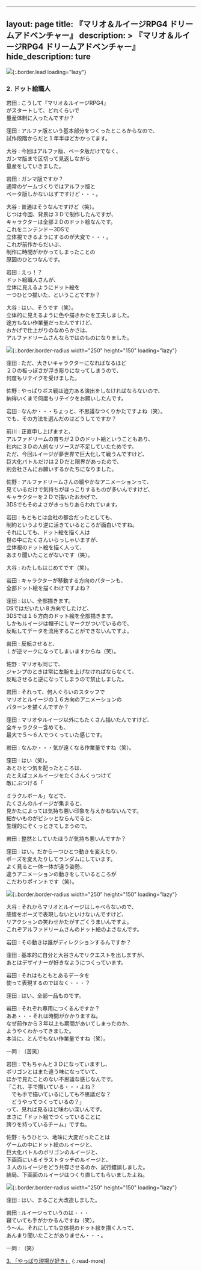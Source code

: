 

---
layout: page
title: 『マリオ＆ルイージRPG4 ドリームアドベンチャー』
description: >
  『マリオ＆ルイージRPG4 ドリームアドベンチャー』
hide_description: ture
---

![](/others/interviews/jp/3ds/aymj/vol1/img/mainvisual2.jpg){:.border.lead loading="lazy"}

### 2. ドット絵職人

岩田
: こうして『マリオ＆ルイージRPG4』<br>がスタートして、どれくらいで<br>量産体制に入ったんですか？

窪田
: アルファ版という基本部分をつくったところからなので、<br>試作段階からだと１年半ほどかかってます。

大谷
: 今回はアルファ版、ベータ版だけでなく、<br>ガンマ版まで区切って見返しながら<br>量産をしていきました。

岩田
: ガンマ版ですか？<br>通常のゲームづくりではアルファ版と<br>ベータ版しかないはずですけど・・・。

大谷
: 普通はそうなんですけど（笑）。<br>じつは今回、背景は３Ｄで制作したんですが、<br>キャラクターは全部２Ｄのドット絵なんです。<br>これをニンテンドー3DSで<br>立体視できるようにするのが大変で・・・。<br>これが前作からだいぶ、<br>制作に時間がかかってしまったことの<br>原因のひとつなんです。

岩田
: えっ！？<br>ドット絵職人さんが、<br>立体に見えるようにドット絵を<br>一つひとつ描いた、ということですか？

大谷
: はい、そうです（笑）。<br>立体的に見えるように色や描きかたを工夫しました。<br>途方もない作業量だったんですけど、<br>おかげで仕上がりのなめらかさは、<br>アルファドリームさんならではのものになりました。

![](/others/interviews/jp/3ds/aymj/vol1/img/photo8.jpg){:.border.border-radius width="250" height="150"  loading="lazy"}

窪田
: ただ、大きいキャラクターになればなるほど<br>２Ｄの板っぽさが浮き彫りになってしまうので、<br>何度もリテイクを受けました。

佐野
: やっぱりボス戦は迫力ある演出をしなければならないので、<br>納得いくまで何度もリテイクをお願いしたんです。

岩田
: なんか・・・ちょっと、不思議なつくりかたですよね（笑）。<br>でも、その方法を選んだのはどうしてですか？

前川
: 正直申し上げますと、<br>アルファドリームの育ちが２Ｄのドット絵ということもあり、<br>社内に３Ｄの人的なリソースが不足していたためです。<br>ただ、今回ルイージが夢世界で巨大化して戦うんですけど、<br>巨大化バトルだけは２Ｄだと限界があったので、<br>別会社さんにお願いするかたちになりました。

佐野
: アルファドリームさんの細やかなアニメーションって、<br>見ているだけで気持ちがほっこりするものが多いんですけど、<br>キャラクターを２Ｄで描いたおかげで、<br>3DSでもそのよさがきっちりあらわれています。

岩田
: もともとは会社の都合だったとしても、<br>制約というより逆に活きているところが面白いですね。<br>それにしても、ドット絵を描く人は<br>世の中にたくさんいらっしゃいますが、<br>立体視のドット絵を描く人って、<br>あまり聞いたことがないです（笑）。

大谷
: わたしもはじめてです（笑）。

岩田
: キャラクターが移動する方向のパターンも、<br>全部ドット絵を描くわけですよね？

窪田
: はい、全部描きます。<br>DSではだいたい８方向でしたけど、<br>3DSでは１６方向のドット絵を全部描きます。<br>しかもルイージは帽子にＬマークがついているので、<br>反転してデータを流用することができないんですよ。

岩田
: 反転させると、<br>Ｌが逆マークになってしまいますからね（笑）。

佐野
: マリオも同じで、<br>ジャンプのときは常に左腕を上げなければならなくて、<br>反転させると逆になってしまうので禁止しました。

岩田
: それって、何人ぐらいのスタッフで<br>マリオとルイージの１６方向のアニメーションの<br>パターンを描くんですか？

窪田
: マリオやルイージ以外にもたくさん描いたんですけど、<br>全キャラクター含めても、<br>最大で５～６人でつくっていた感じです。

岩田
: なんか・・・気が遠くなる作業量ですね（笑）。

窪田
: はい（笑）。<br>あとひとつ気を配ったところは、<br>たとえばユメルイージをたくさんくっつけて<br>敵にぶつける「

ミラクルボール」などで、<br>たくさんのルイージが集まると、<br>見かたによっては気持ち悪い印象を与えかねないんです。<br>細かいものがピシッとならんでると、<br>生理的にぞくっときてしまうので。

岩田
: 整然としていたほうが気持ち悪いんですか？

窪田
: はい。だから一つひとつ動きを変えたり、<br>ポーズを変えたりしてランダムにしています。<br>よく見ると一体一体が違う姿勢、<br>違うアニメーションの動きをしているところが<br>こだわりポイントです（笑）。

![](/others/interviews/jp/3ds/aymj/vol1/img/photo9.jpg){:.border.border-radius width="250" height="150"  loading="lazy"}

大谷
: それからマリオとルイージはしゃべらないので、<br>感情をポーズで表現しないといけないんですけど、<br>リアクションの笑わせかたがすごくうまいんですよ。<br>これぞアルファドリームさんのドット絵のよさなんです。

岩田
: その動きは誰がディレクションするんですか？

窪田
: 基本的に自分と大谷さんでリクエストを出しますが、<br>あとはデザイナーが好きなようにつくっています。

岩田
: それはもともとあるデータを<br>使って表現するのではなく・・・？

窪田
: はい、全部一品ものです。

岩田
: それぞれ専用につくるんですか？<br>ああ・・・それは時間がかかりますね。<br>なぜ前作から３年以上も期間があいてしまったのか、<br>ようやくわかってきました。<br>本当に、とんでもない作業量ですね（笑）。

一同
: （苦笑）

岩田
: でもちゃんと３Ｄになっていますし、<br>ポリゴンとはまた違う味になっていて、<br>ほかで見たことのない不思議な感じなんです。<br>「これ、手で描いている・・・よね？<br>　でも手で描いているにしても不思議だな？<br>　どうやってつくっているの？」<br>って、見れば見るほど味わい深いんです。<br>まさに「ドット絵でつくっていることに<br>誇りを持っているチーム」ですね。

佐野
: もうひとつ、地味に大変だったことは<br>ゲームの中にドット絵のルイージと、<br>巨大化バトルのポリゴンのルイージと、<br>下画面にいるイラストタッチのルイージと、<br>３人のルイージをどう共存させるのか、試行錯誤しました。<br>結局、下画面のルイージはつくり直してもらいましたよね。

![](/others/interviews/jp/3ds/aymj/vol1/img/photo10.jpg){:.border.border-radius width="250" height="150"  loading="lazy"}

窪田
: はい、まるごと大改造しました。

岩田
: ルイージっていうのは・・・<br>寝ていても手がかかるんですね（笑）。<br>う～ん、それにしても立体視のドット絵を描く人って、<br>あんまり聞いたことがありません・・・。

一同
: （笑）

[3. 「やっぱり現場が好き」](3.md)
{:.read-more}
